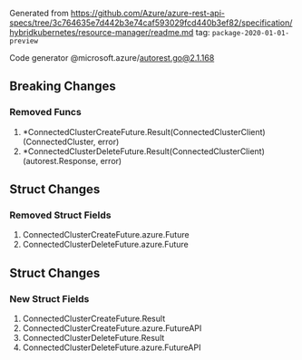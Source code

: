 Generated from https://github.com/Azure/azure-rest-api-specs/tree/3c764635e7d442b3e74caf593029fcd440b3ef82/specification/hybridkubernetes/resource-manager/readme.md tag: `package-2020-01-01-preview`

Code generator @microsoft.azure/autorest.go@2.1.168

## Breaking Changes

### Removed Funcs

1. *ConnectedClusterCreateFuture.Result(ConnectedClusterClient) (ConnectedCluster, error)
1. *ConnectedClusterDeleteFuture.Result(ConnectedClusterClient) (autorest.Response, error)

## Struct Changes

### Removed Struct Fields

1. ConnectedClusterCreateFuture.azure.Future
1. ConnectedClusterDeleteFuture.azure.Future

## Struct Changes

### New Struct Fields

1. ConnectedClusterCreateFuture.Result
1. ConnectedClusterCreateFuture.azure.FutureAPI
1. ConnectedClusterDeleteFuture.Result
1. ConnectedClusterDeleteFuture.azure.FutureAPI
